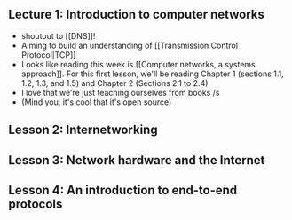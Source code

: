 ## Lecture 1: Introduction to computer networks
- shoutout to [[DNS]]!
- Aiming to build an understanding of [[Transmission Control Protocol|TCP]]
- Looks like reading this week is [[Computer networks, a systems approach]]. For this first lesson, we'll be reading Chapter 1 (sections 1.1, 1.2, 1.3, and 1.5) and Chapter 2 (Sections 2.1 to 2.4)
- I love that we're just teaching ourselves from books /s
- (Mind you, it's cool that it's open source)

## Lesson 2: Internetworking

## Lesson 3: Network hardware and the Internet

## Lesson 4: An introduction to end-to-end protocols
